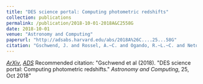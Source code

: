 ```yaml
---
title: "DES science portal: Computing photometric redshifts"
collection: publications
permalink: /publication/2018-10-01-2018A&C2558G
date: 2018-10-01
venue: "Astronomy and Computing"
paperurl: "http://adsabs.harvard.edu/abs/2018A%26C....25...58G"
citation: "Gschwend, J. and Rossel, A.~C. and Ogando, R.~L.~C. and Neto, A.~F. and Maia, M.~A.~G. and da Costa, L.~N. and Lima, M. and Pellegrini, P. and Campisano, R. and Singulani, C. and Adean, C. and Benoist, C. and Aguena, M. and Carrasco Kind, M. and Davis, T.~M. and de Vicente, J. and Hartley, W.~G. and Hoyle, B. and Palmese, A. and Sadeh, I. and Abbott, T.~M.~C. and Abdalla, F.~B. and Allam, S. and Annis, J. and Asorey, J. and Brooks, D. and Calcino, J. and Carollo, D. and Castander, F.~J. and D'Andrea, C.~B. and Desai, S. and Evrard, A.~E. and Fosalba, P. and Frieman, J. and Garc\'\ia-Bellido, J. and Glazebrook, K. and Gerdes, D.~W. and Gruendl, R.~A. and Gutierrez, G. and Hinton, S. and Hollowood, D.~L. and Honscheid, K. and Hoormann, J.~K. and James, D.~J. and Kuehn, K. and Kuropatkin, N. and Lahav, O. and Lewis, G. and Lidman, C. and Lin, H. and Macaulay, E. and Marshall, J. and Melchior, P. and Miquel, R. and M\oller, A. and Plazas, A.~A. and Sanchez, E. and Santiago, B. and Scarpine, V. and Schindler, R.~H. and Sevilla-Noarbe, I. and Smith, M. and Sobreira, F. and Sommer, N.~E. and Suchyta, E. and Swanson, M.~E.~C. and Tarle, G. and Tucker, B.~E. and Tucker, D.~L. and Uddin, S. and Walker, A.~R.. &quot;DES science portal: Computing photometric redshifts.&quot; <i>Astronomy and Computing</i>, 25, Oct 2018"
---
```


[*ArXiv*](https://arxiv.org/abs/1708.05643), [*ADS*](http://adsabs.harvard.edu/abs/2018A%26C....25...58G)
Recommended citation: "Gschwend et al (2018). &quot;DES science portal: Computing photometric redshifts.&quot; <i>Astronomy and Computing</i>, 25, Oct 2018"
